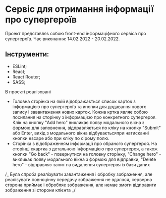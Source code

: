 # Сервіс для отримання інформації про супергероїв

Проект представляє собою front-end інформаціфного сервіса про супергероїв. Час
виконання: 14.02.2022 - 20.02.2022.

## Інструменти:

- ESLint;
- React;
- React Router;
- SASS;

В проекті реалізовані

- Головна сторінка на якій відображається список карток з інформацією про
  супергероїв та кнопки для додавання нового запису і завантаження нових карток.
  Кожна кртка являє собою посилання на сторінку з інформацією про конкретного
  супергероя. Клік на кнопку "Add hero" викликає появу модального вікна з формою
  для заповнення, відправляється по кліку на кнопку "Submit" або Enter, вихід з
  модального вікна відбуваєтьсяпри натисканні кнопки escape або при кліку по
  сірому полю.
- Сторінка з відображенням інформації про обраного супергероя. На сторінці
  єкартка з детальною інформацією про супергероя, а також кнопки "Go back" -
  повернутися на головну сторінку, "Change hero" - викликає появу модального
  вікна з формою для відправки, "Delete hero" - відправляє запит на видалення
  супергероя із бази даних

/_ Була спроба реалізувати завантаження і обробку зображення, але реалізувати
повноцінну передачу зображення не вдалося, серверна сторона приймає і обробляє
зображення, але немає змоги відправити зображення зі сторони клієнта _/
